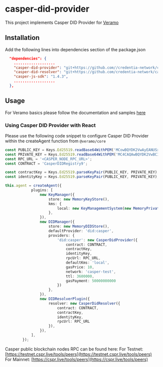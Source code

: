 # casper-did-provider
This project implements Casper DID Provider for [Veramo](https://veramo.io/)
## Installation

Add the following lines into dependencies section of the package.json

```json
  "dependencies": {
    ...................
    "casper-did-provider": "git+https://github.com//credentia-network/casper-did-provider.git",
    "casper-did-resolver": "git+https://github.com/credentia-network/casper-did-resolver.git",
    "casper-js-sdk": "1.4.3",
    ...................
  },
```
## Usage

For Veramo basics please follow the documentation and samples [here](https://veramo.io/docs/basics/introduction)

### Using Casper DID Provider with React

Please use the following code snippet to configure Casper DID Provider within the createAgent function from `@veramo/core`

```ts
const PUBLIC_KEY = Keys.Ed25519.readBase64WithPEM('MCowBQYDK2VwAyEANUSxkqzpKbbhYVMo0bP3nVe+gen4jFp06Ki5u6cIATk=');
const PRIVATE_KEY = Keys.Ed25519.readBase64WithPEM('MC4CAQAwBQYDK2VwBCIEIAdjynMSLimFalVdB51TI6wGlwQKaI8PwdsG55t2qMZM');
const RPC_URL = '<CASPER_NODE_RPC_URL>';
const CONTRACT = 'CasperDIDRegistry9';

const contractKey = Keys.Ed25519.parseKeyPair(PUBLIC_KEY, PRIVATE_KEY);
const identityKey = Keys.Ed25519.parseKeyPair(PUBLIC_KEY, PRIVATE_KEY);

this.agent = createAgent({
            plugins: [
                new KeyManager({
                    store: new MemoryKeyStore(),
                    kms: {
                        local: new KeyManagementSystem(new MemoryPrivateKeyStore()),
                    },
                }),
                new DIDManager({
                    store: new MemoryDIDStore(),
                    defaultProvider: 'did:casper',
                    providers: {
                        'did:casper': new CasperDidProvider({
                            contract: CONTRACT,
                            contractKey,
                            identityKey,
                            rpcUrl: RPC_URL,
                            defaultKms: 'local',
                            gasPrice: 10,
                            network: 'casper-test',
                            ttl: 3600000,
                            gasPayment: 50000000000
                        })
                    },
                }),
                new DIDResolverPlugin({
                    resolver: new CasperDidResolver({
                        contract: CONTRACT,
                        contractKey,
                        identityKey,
                        rpcUrl: RPC_URL
                    }),
                }),
            ],
        });
```

Casper public blockchain nodes RPC can be found here:
For Testnet: [https://testnet.cspr.live/tools/peers](https://testnet.cspr.live/tools/peers)
For Mainnet: [https://cspr.live/tools/peers](https://cspr.live/tools/peers)

